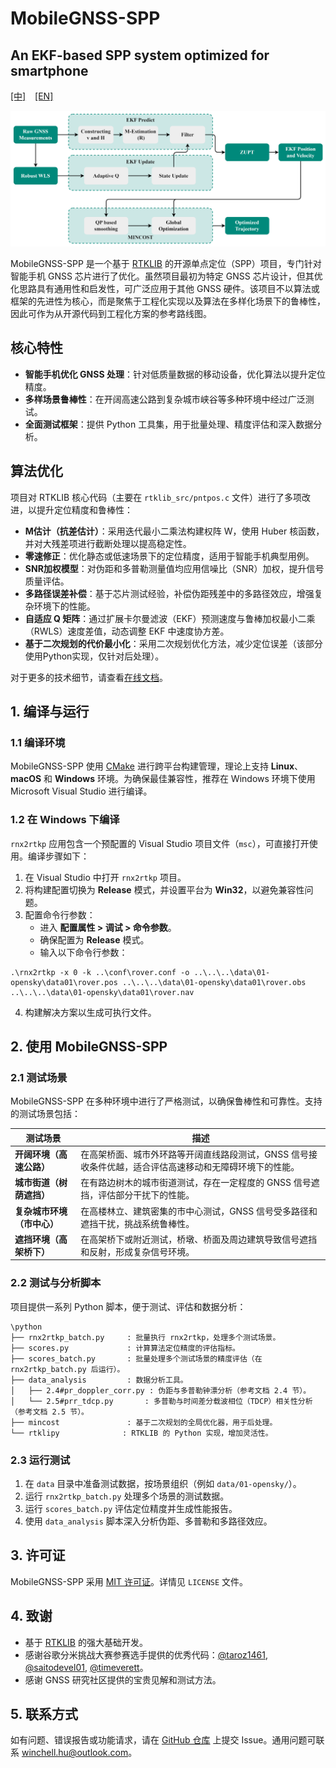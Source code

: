 # MobileGNSS-SPP

## An EKF-based SPP system optimized for smartphone

[[中]](./README_CN.md) &ensp; [[EN]](./README.md)

![MobileGNSS-SPP框架](https://raw.githubusercontent.com/salmoshu/Winchell-ImgBed/main/img/MobileGNSS-SPP%20Framework-20250616-150022.png)

MobileGNSS-SPP 是一个基于 [RTKLIB](https://www.rtklib.com/) 的开源单点定位（SPP）项目，专门针对智能手机 GNSS 芯片进行了优化。虽然项目最初为特定 GNSS 芯片设计，但其优化思路具有通用性和启发性，可广泛应用于其他 GNSS 硬件。该项目不以算法或框架的先进性为核心，而是聚焦于工程化实现以及算法在多样化场景下的鲁棒性，因此可作为从开源代码到工程化方案的参考路线图。

## 核心特性
- **智能手机优化 GNSS 处理**：针对低质量数据的移动设备，优化算法以提升定位精度。
- **多样场景鲁棒性**：在开阔高速公路到复杂城市峡谷等多种环境中经过广泛测试。
- **全面测试框架**：提供 Python 工具集，用于批量处理、精度评估和深入数据分析。

## 算法优化
项目对 RTKLIB 核心代码（主要在 `rtklib_src/pntpos.c` 文件）进行了多项改进，以提升定位精度和鲁棒性：

- **M估计（抗差估计）**：采用迭代最小二乘法构建权阵 W，使用 Huber 核函数，并对大残差项进行截断处理以提高稳定性。
- **零速修正**：优化静态或低速场景下的定位精度，适用于智能手机典型用例。
- **SNR加权模型**：对伪距和多普勒测量值均应用信噪比（SNR）加权，提升信号质量评估。
- **多路径误差补偿**：基于芯片测试经验，补偿伪距残差中的多路径效应，增强复杂环境下的性能。
- **自适应 Q 矩阵**：通过扩展卡尔曼滤波（EKF）预测速度与鲁棒加权最小二乘（RWLS）速度差值，动态调整 EKF 中速度协方差。
- **基于二次规划的代价最小化**：采用二次规划优化方法，减少定位误差（该部分使用Python实现，仅针对后处理）。

对于更多的技术细节，请查看[在线文档](https://salmoshu.github.io/algorithm/MobileGNSS-SPP/)。

## 1. 编译与运行

### 1.1 编译环境
MobileGNSS-SPP 使用 [CMake](https://cmake.org/) 进行跨平台构建管理，理论上支持 **Linux**、**macOS** 和 **Windows** 环境。为确保最佳兼容性，推荐在 Windows 环境下使用 Microsoft Visual Studio 进行编译。

### 1.2 在 Windows 下编译
`rnx2rtkp` 应用包含一个预配置的 Visual Studio 项目文件（`msc`），可直接打开使用。编译步骤如下：

1. 在 Visual Studio 中打开 `rnx2rtkp` 项目。
2. 将构建配置切换为 **Release** 模式，并设置平台为 **Win32**，以避免兼容性问题。
3. 配置命令行参数：
   - 进入 **配置属性 > 调试 > 命令参数**。
   - 确保配置为 **Release** 模式。
   - 输入以下命令行参数：

```shell
.\rnx2rtkp -x 0 -k ..\conf\rover.conf -o ..\..\..\data\01-opensky\data01\rover.pos ..\..\..\data\01-opensky\data01\rover.obs ..\..\..\data\01-opensky\data01\rover.nav
```

4. 构建解决方案以生成可执行文件。

## 2. 使用 MobileGNSS-SPP

### 2.1 测试场景
MobileGNSS-SPP 在多种环境中进行了严格测试，以确保鲁棒性和可靠性。支持的测试场景包括：

| 测试场景 | 描述 |
|----------|------|
| **开阔环境（高速公路）** | 在高架桥面、城市外环路等开阔直线路段测试，GNSS 信号接收条件优越，适合评估高速移动和无障碍环境下的性能。 |
| **城市街道（树荫遮挡）** | 在有路边树木的城市街道测试，存在一定程度的 GNSS 信号遮挡，评估部分干扰下的性能。 |
| **复杂城市环境（市中心）** | 在高楼林立、建筑密集的市中心测试，GNSS 信号受多路径和遮挡干扰，挑战系统鲁棒性。 |
| **遮挡环境（高架桥下）** | 在高架桥下或附近测试，桥墩、桥面及周边建筑导致信号遮挡和反射，形成复杂信号环境。 |

### 2.2 测试与分析脚本
项目提供一系列 Python 脚本，便于测试、评估和数据分析：

```plaintext
\python
├── rnx2rtkp_batch.py     : 批量执行 rnx2rtkp，处理多个测试场景。
├── scores.py             : 计算算法定位精度的评估指标。
├── scores_batch.py       : 批量处理多个测试场景的精度评估（在 rnx2rtkp_batch.py 后运行）。
├── data_analysis         : 数据分析工具。
│   ├── 2.4#pr_doppler_corr.py : 伪距与多普勒钟漂分析（参考文档 2.4 节）。
│   └── 2.5#prr_tdcp.py       : 多普勒与时间差分载波相位（TDCP）相关性分析（参考文档 2.5 节）。
├── mincost               : 基于二次规划的全局优化器，用于后处理。
└── rtklipy              : RTKLIB 的 Python 实现，增加灵活性。
```

### 2.3 运行测试
1. 在 `data` 目录中准备测试数据，按场景组织（例如 `data/01-opensky/`）。
2. 运行 `rnx2rtkp_batch.py` 处理多个场景的测试数据。
3. 运行 `scores_batch.py` 评估定位精度并生成性能报告。
4. 使用 `data_analysis` 脚本深入分析伪距、多普勒和多路径效应。

## 3. 许可证
MobileGNSS-SPP 采用 [MIT 许可证](LICENSE)。详情见 `LICENSE` 文件。

## 4. 致谢
- 基于 [RTKLIB](https://www.rtklib.com/) 的强大基础开发。
- 感谢谷歌分米挑战大赛参赛选手提供的优秀代码：[@taroz1461](https://www.kaggle.com/taroz1461), [@saitodevel01](https://www.kaggle.com/saitodevel01), [@timeverett](https://www.kaggle.com/timeverett)。
- 感谢 GNSS 研究社区提供的宝贵见解和测试方法。

## 5. 联系方式
如有问题、错误报告或功能请求，请在 [GitHub 仓库](https://github.com/salmoshu/MobileGNSS-SPP) 上提交 Issue。通用问题可联系 [winchell.hu@outlook.com](mailto:winchell.hu@outlook.com)。
